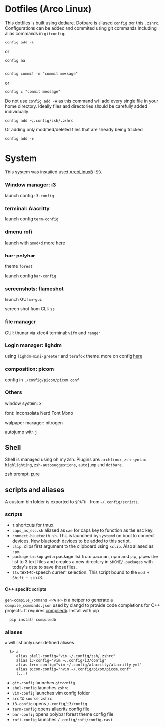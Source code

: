 
# Dotfiles (Arco Linux)

This dotfiles is built using [dotbare](https://github.com/kazhala/dotbare). Dotbare is aliased `config` per this `.zshrc`. Configurations can be added and commited using git commands including alias commands in `gitconfig`.

    config add -A

or

    config aa


    config commit -m "commit message"

or

    config c "commit message"


Do not use `config add -A` as this command will add every single file in your home directory.  Ideally files and directories should be carefully added individually

    config add ~/.config/zsh/.zshrc

Or adding only modified/deleted files that are already being tracked 

    config add -u


# System

This system was installed used [ArcoLinuxB](https://arcolinuxb.com/) ISO. 

### Window manager: i3

launch config `i3-config`

### terminal: Alacritty

launch config `term-config`

### dmenu rofi

launch with `$mod+d`
more [here](https://github.com/davatorium/rofi)

### bar: polybar

theme  `forest` 

launch config `bar-config`

### screenshots: flameshot

launch GUI `ss-gui`

screen shot from CLI: `ss`

### file manager

GUI: thunar via xfce4 
terminal: `vifm` and `ranger`

### Login manager: lighdm

using `lighdm-mini-greeter` and `terafox` theme. more on config [here](https://github.com/Pbotsaris/dotfiles-arch/tree/main/.config/lighdm)

### composition: picom

config in `./config/picom/picom.conf`

### Others

window system: x

font: Inconsolata Nerd Font Mono 

walpaper manager: nitrogen

autojump with `j`

## Shell

Shell is managed using oh my zsh. Plugins are: `archlinux`, `zsh-syntax-highlighting`, `zsh-autosuggestions`, `autojump` and `dotbare`.

zsh prompt: [pure](https://github.com/sindresorhus/pure`)

## scripts and aliases

A custom bin folder is exported to `$PATH ` from `~/.config/scripts`.

### scripts

- `t` shortcuts for tmux.
- `caps_as_esc.sh` aliased as `cae` for caps key to function as the esc key.
- `connect-bluetooth.sh`. This is launched by `systemd` on boot to connect devices. New bluetooth devices to be added to this script. 
- `clip`. clips first argument to the clipboard using `xclip`. Also aliased as `cpy`.
- `package-backup` get a package list from pacman, npm and pip, pipes the list to 3 text files and creates a new directory in `$HOME/.packages` with today's date to 
save those files.
- `tts` text-to-speech current selection. This script bound to the `mod + Shift + s` in i3.

#### C++ specifc scripts

`gen-compile_command <PATH>` is a helper to generate a `compile_commands.json` used by clangd to provide code completions for C++ projects. It requires
[compiledb](https://github.com/nickdiego/compiledb). Install with pip

      pip install compiledb


### aliases 

`a` will list only user defined aliases

      $> a
         alias shell-config="vim ~/.config/zsh/.zshrc"
         alias i3-config="vim ~/.config/i3/config"
         alias term-config="vim ~/.config/alacritty/alacritty.yml"
         alias picom-config="nvim ~/.config/picom/picom.conf"
         (...)
        
- `git-config` launches `gitconfig`
- `shel-config` launches `zshrc`
- `vim-config` launches vim config folder
- `src` to  `source zshrc`
- `i3-config` opens `/.config/i3/config`
- `term-config` opens allacrity config file
- `bar-config`  opens polybar forest theme config file
- `rofi-config` launches `/.config/rofi/config.rasi`
